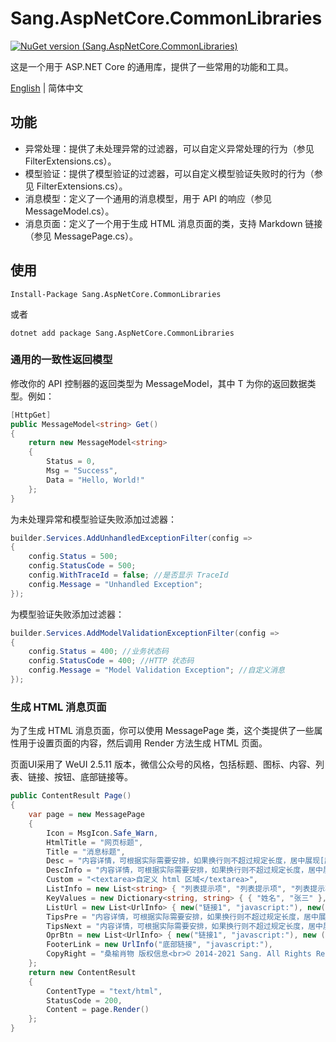 ﻿# Sang.AspNetCore.CommonLibraries

[![NuGet version (Sang.AspNetCore.CommonLibraries)](https://img.shields.io/nuget/v/Sang.AspNetCore.CommonLibraries.svg?style=flat-square)](https://www.nuget.org/packages/Sang.AspNetCore.CommonLibraries/)

这是一个用于 ASP.NET Core 的通用库，提供了一些常用的功能和工具。

[English](./README.md) | 简体中文

## 功能

- 异常处理：提供了未处理异常的过滤器，可以自定义异常处理的行为（参见 FilterExtensions.cs）。
- 模型验证：提供了模型验证的过滤器，可以自定义模型验证失败时的行为（参见 FilterExtensions.cs）。
- 消息模型：定义了一个通用的消息模型，用于 API 的响应（参见 MessageModel.cs）。
- 消息页面：定义了一个用于生成 HTML 消息页面的类，支持 Markdown 链接（参见 MessagePage.cs）。

## 使用

```
Install-Package Sang.AspNetCore.CommonLibraries
```

或者

```
dotnet add package Sang.AspNetCore.CommonLibraries

```


### 通用的一致性返回模型

修改你的 API 控制器的返回类型为 MessageModel<T>，其中 T 为你的返回数据类型。例如：

```csharp
[HttpGet]
public MessageModel<string> Get()
{
	return new MessageModel<string>
	{
		Status = 0,
		Msg = "Success",
		Data = "Hello, World!"
	};
}
```

为未处理异常和模型验证失败添加过滤器：

```csharp
builder.Services.AddUnhandledExceptionFilter(config =>
{
    config.Status = 500;
    config.StatusCode = 500;
    config.WithTraceId = false; //是否显示 TraceId
    config.Message = "Unhandled Exception";
});
```

为模型验证失败添加过滤器：

```csharp
builder.Services.AddModelValidationExceptionFilter(config =>
{
	config.Status = 400; //业务状态码
	config.StatusCode = 400; //HTTP 状态码
    config.Message = "Model Validation Exception"; //自定义消息
});
```

### 生成 HTML 消息页面

为了生成 HTML 消息页面，你可以使用 MessagePage 类，这个类提供了一些属性用于设置页面的内容，然后调用 Render 方法生成 HTML 页面。

页面UI采用了 WeUI 2.5.11 版本，微信公众号的风格，包括标题、图标、内容、列表、链接、按钮、底部链接等。

```csharp
public ContentResult Page()
{
    var page = new MessagePage
    {
        Icon = MsgIcon.Safe_Warn,
        HtmlTitle = "网页标题",
        Title = "消息标题",
        Desc = "内容详情，可根据实际需要安排，如果换行则不超过规定长度，居中展现[超链接支持](http://www.baidu.com)",
        DescInfo = "内容详情，可根据实际需要安排，如果换行则不超过规定长度，居中展现",
        Custom = "<textarea>自定义 html 区域</textarea>",
        ListInfo = new List<string> { "列表提示项", "列表提示项", "列表提示项" },
        KeyValues = new Dictionary<string, string> { { "姓名", "张三" }, { "微信号", "123" } },
        ListUrl = new List<UrlInfo> { new("链接1", "javascript:"), new("链接2", "javascript:") },
        TipsPre = "内容详情，可根据实际需要安排，如果换行则不超过规定长度，居中展现[超链接支持](http://www.baidu.com)",
        TipsNext = "内容详情，可根据实际需要安排，如果换行则不超过规定长度，居中展现[超链接支持](http://www.baidu.com)",
        OprBtn = new List<UrlInfo> { new("链接1", "javascript:"), new ("链接2", "javascript:", "default") },
        FooterLink = new UrlInfo("底部链接", "javascript:"),
        CopyRight = "桑榆肖物 版权信息<br>© 2014-2021 Sang. All Rights Reserved."
    };
    return new ContentResult
    {
        ContentType = "text/html",
        StatusCode = 200,
        Content = page.Render()
    };
}
```